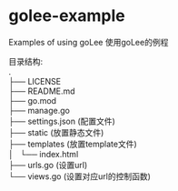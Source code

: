 # golee-example
Examples of using goLee
使用goLee的例程

目录结构:  
.  
├── LICENSE  
├── README.md  
├── go.mod  
├── manage.go  
├── settings.json (配置文件)  
├── static (放置静态文件)  
├── templates (放置template文件)  
│   └── index.html  
├── urls.go (设置url)  
└── views.go (设置对应url的控制函数)  
